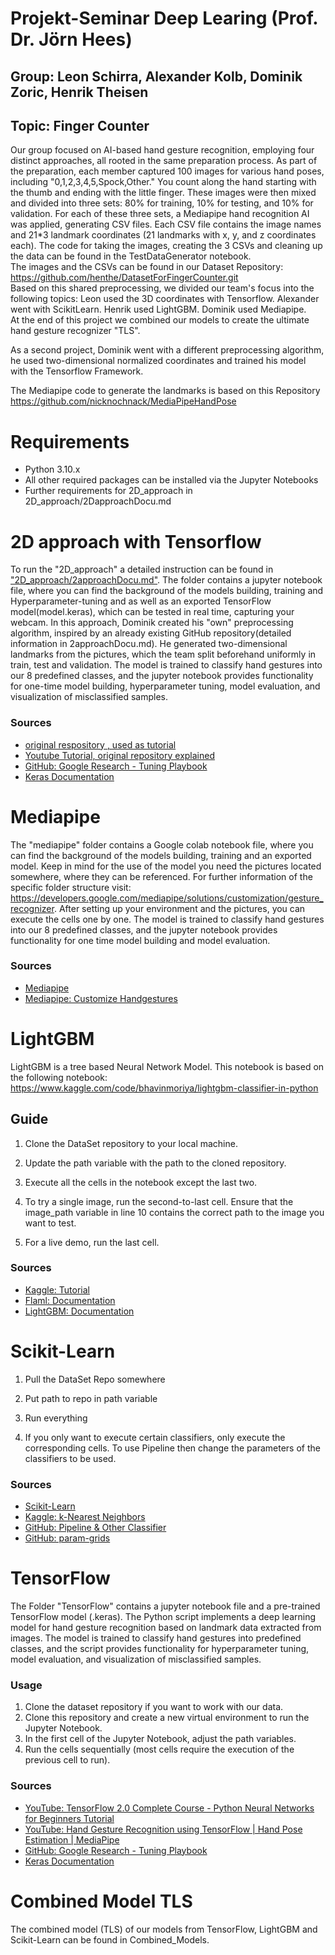 # Projekt-Seminar Deep Learing (Prof. Dr. Jörn Hees) #
## Group: Leon Schirra, Alexander Kolb, Dominik Zoric, Henrik Theisen ##
## Topic: Finger Counter ##

Our group focused on AI-based hand gesture recognition, employing four distinct approaches, all rooted in the same preparation process.
As part of the preparation, each member captured 100 images for various hand poses, including "0,1,2,3,4,5,Spock,Other." You count along the hand starting with the thumb and ending with the little finger. These images were then mixed and divided into three sets: 80% for training, 10% for testing, and 10% for validation. For each of these three sets, a Mediapipe hand recognition AI was applied, generating CSV files. Each CSV file contains the image names and 21*3 landmark coordinates (21 landmarks with x, y, and z coordinates each). The code for taking the images, creating the 3 CSVs and cleaning up the data can be found in the TestDataGenerator notebook.<br>
The images and the CSVs can be found in our Dataset Repository: https://github.com/henthe/DatasetForFingerCounter.git<br>
Based on this shared preprocessing, we divided our team's focus into the following topics:
Leon used the 3D coordinates with Tensorflow.
Alexander went with ScikitLearn.
Henrik used LightGBM. Dominik used Mediapipe.<br>
At the end of this project we combined our models to create the ultimate hand gesture recognizer "TLS".

As a second project, Dominik went with a different preprocessing algorithm, he used two-dimensional normalized coordinates and trained his model with the Tensorflow Framework.

The Mediapipe code to generate the landmarks is based on this Repository https://github.com/nicknochnack/MediaPipeHandPose

# Requirements
- Python 3.10.x
- All other required packages can be installed via the Jupyter Notebooks
- Further requirements for 2D_approach in 2D_approach/2DapproachDocu.md


# 2D approach with Tensorflow
To run the "2D_approach" a detailed instruction can be found in ["2D_approach/2approachDocu.md"](https://github.com/henthe/fingerCounter/blob/main/2D_approach/2DapproachDocu.md). The folder contains a jupyter notebook file, 
where you can find the background of the models building, training and Hyperparameter-tuning and as well as an exported TensorFlow model(model.keras), 
which can be tested in real time, capturing your webcam. In this approach, Dominik created his "own" preprocessing algorithm, inspired by an
already existing GitHub repository(detailed information in 2approachDocu.md). He generated two-dimensional landmarks from the pictures, which
the team split beforehand uniformly in train, test and validation.
The model is trained to classify hand gestures into our 8 predefined classes, and the jupyter notebook provides functionality 
for one-time model building, hyperparameter tuning, model evaluation, and visualization of misclassified samples.

### Sources
- [original respository , used as tutorial](https://github.com/Kazuhito00/hand-gesture-recognition-using-mediapipe)
- [Youtube Tutorial, original repository explained](https://www.youtube.com/watch?v=a99p_fAr6e4&t=157s&ab_channel=IvanGoncharov)
- [GitHub: Google Research - Tuning Playbook](https://github.com/google-research/tuning_playbook)
- [Keras Documentation](https://keras.io/keras_tuner/)

# Mediapipe
The "mediapipe" folder contains a Google colab notebook file, 
where you can find the background of the models building, training and an exported model. Keep in mind for the use of the model you need the pictures located somewhere,
where they can be referenced. For further information of the specific folder structure visit: https://developers.google.com/mediapipe/solutions/customization/gesture_recognizer.
After setting up your environment and the pictures, you can execute the cells one by one.
The model is trained to classify hand gestures into our 8 predefined classes, and the jupyter notebook provides functionality 
for one time model building and model evaluation.

### Sources
- [Mediapipe](https://mediapipe.dev/)
- [Mediapipe: Customize Handgestures](https://developers.google.com/mediapipe/solutions/customization/gesture_recognizer)

# LightGBM
LightGBM is a tree based Neural Network Model. This notebook is based on the following notebook:
https://www.kaggle.com/code/bhavinmoriya/lightgbm-classifier-in-python

## Guide
1. Clone the DataSet repository to your local machine.
2. Update the path variable with the path to the cloned repository.
3. Execute all the cells in the notebook except the last two.

4. To try a single image, run the second-to-last cell. Ensure that the image_path variable in line 10 contains the correct path to the image you want to test.

5. For a live demo, run the last cell.

### Sources

- [Kaggle: Tutorial](https://www.kaggle.com/code/prashant111/lightgbm-classifier-in-python)
- [Flaml: Documentation](https://microsoft.github.io/FLAML/docs/getting-started)
- [LightGBM: Documentation](https://lightgbm.readthedocs.io/en/stable/Python-Intro.html)

# Scikit-Learn
1. Pull the DataSet Repo somewhere
2. Put path to repo in path variable
3. Run everything

4. If you only want to execute certain classifiers, only execute the corresponding cells. To use Pipeline then change the parameters of the classifiers to be used.
   
### Sources
- [Scikit-Learn](https://scikit-learn.org/)
- [Kaggle: k-Nearest Neighbors](https://www.kaggle.com/code/amolbhivarkar/knn-for-classification-using-scikit-learn)
- [GitHub: Pipeline & Other Classifier](https://github.com/RDFLib/graph-pattern-learner/blob/master/fusion/trained.py#L194)
- [GitHub: param-grids](https://github.com/RDFLib/graph-pattern-learner/blob/master/fusion/trained.py#L474)

# TensorFlow
The Folder "TensorFlow" contains a jupyter notebook file and a pre-trained TensorFlow model (.keras).
The Python script implements a deep learning model for hand gesture recognition based on landmark data extracted from images. The model is trained to classify hand gestures into predefined classes, and the script provides functionality for hyperparameter tuning, model evaluation, and visualization of misclassified samples.

### Usage

1. Clone the dataset repository if you want to work with our data.
2. Clone this repository and create a new virtual environment to run the Jupyter Notebook.
3. In the first cell of the Jupyter Notebook, adjust the path variables.
4. Run the cells sequentially (most cells require the execution of the previous cell to run).

### Sources

- [YouTube: TensorFlow 2.0 Complete Course - Python Neural Networks for Beginners Tutorial](https://www.youtube.com/watch?v=WVOMGekzbWE&t=2378s)
- [YouTube: Hand Gesture Recognition using TensorFlow | Hand Pose Estimation | MediaPipe](https://www.youtube.com/watch?v=_c_x8A3mNDk&t=7s)
- [GitHub: Google Research - Tuning Playbook](https://github.com/google-research/tuning_playbook)
- [Keras Documentation](https://keras.io/keras_tuner/)
  
# Combined Model TLS
The combined model (TLS) of our models from TensorFlow, LightGBM and Scikit-Learn can be found in Combined_Models.
